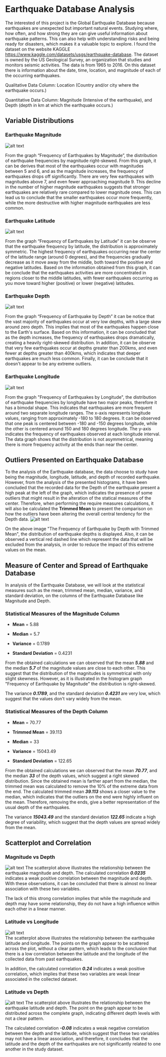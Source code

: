 # Earthquake Database Analysis
  
The interested of this project is the Global Earthquake Database because earthquakes are unexpected but important natural events. Studying where, how often, and how strong they are can give useful information about earthquake patterns. This can also help with understanding risks and being ready for disasters, which makes it a valuable topic to explore. I found the dataset on the website KAGGLE https://www.kaggle.com/datasets/usgs/earthquake-database. The dataset is owned by the US Geological Survey, an organization that studies and monitors seismic activities. The data is from 1965 to 2016. On this dataset there is information about the date, time, location, and magnitude of each of the occurring earthquakes.

Qualitative Data Column: Location (Country and/or city where the earthquake occurs.)

Quantitative Data Column: Magnitude (Intensive of the earthquake), and Depth (depth in km at which the earthquake occurs.)

## Variable Distributions

### Earthquake Magnitude

![alt text](MagnitudeHist.png)

From the graph “Frequency of Earthquakes by Magnitude”, the distribution of earthquake frequencies by magnitude right-skewed. From this graph, it can be derives that most of the earthquakes occur with magnitudes between 5 and 6, and as the magnitude increases, the frequency of earthquakes drops off significantly. There are very few earthquakes with magnitudes above 7, and even fewer approaching magnitude 9.
This decline in the number of higher magnitude earthquakes suggests that stronger earthquakes are relatively rare compared to lower magnitude ones. This can lead us to conclude that the smaller earthquakes occur more frequently, while the more destructive with higher magnitude earthquakes are less common.

### Earthquake Latitude
![alt text](LatitudeHist.png)

From the graph “Frequency of Earthquakes by Latitude” it can be observe that the earthquake frequency by latitude, the distribution is approximately symmetric. The highest frequency of earthquakes occurring near the center of the latitude range (around 0 degrees), and the frequencies gradually decrease as it move away from the middle, both toward the positive and negative latitudes. 
Based on the information obtained from this graph, it can be conclude that the earthquakes activities are more concentrated in regions closer to the middle latitudes, with fewer earthquakes occurring as you move toward higher (positive) or lower (negative) latitudes.

### Earthquake Depth
![alt text](DepthHist.png)

From the graph “Frequency of Earthquake by Depth” it can be notice that the vast majority of earthquakes occur at very low depths, with a large skew around zero depth. This implies that most of the earthquakes happen close to the Earth's surface. Based on this information, it can be concluded that as the depth increases, the frequency of earthquakes drops dramatically, creating a heavily right-skewed distribution. In addition, it can be observe that very few earthquakes occur at depths greater than 200kms, and even fewer at depths greater than 400kms, which indicates that deeper earthquakes are much less common. Finally, it can be conclude that it doesn't appear to be any extreme outliers.

### Earthquake Longitude
![alt text](LongitudeHist.png)

From the graph "Frequency of Earthquakes by Longitude", the distribution of earthquake frequencies by longitude have two major peaks, therefore it has a bimodal shape. This indicates that earthquakes are more frequent around two separate longitude ranges. The x-axis represents longitude values, ranging from approximately -180 to 180 degrees. It can be observed that one peak is centered between -180 and -150 degrees longitude, while the other is centered around 150 and 180 degrees longitude. The y-axis indicates the frequency of earthquakes observed at each longitude interval. The data graph shows that the distribution is not asymmetrical, meaning there is more frequency activity at the ends than near the center. 

## Outliers Presented on Earthquake Database

To the analysis of the Earthquake database, the data choose to study have being the magnitude, longitude, latitude, and depth of recorded earthquake. However, from the analysis of the presented histograms, it have been concluded that the recorded data for the Depth of the earthquake present a high peak at the left of the graph, which indicates the presence of some outliers that might result in the alteration of the statical measures of the center. Therefore, when performing the require measures calculations, it will also be calculated the **Trimmed Mean** to present the comparison on how the outliers have been altering the overall central tendency for the Depth data.
![alt text](DepthHist_Trim.png)

On the above image "The Frequency of Earthquake by Depth with Trimmed Mean", the distribution of earthquake depths is displayed. Also, it can be observed a vertical red dashed line which represent the data that will be excluded from the analysis, in order to reduce the impact of this extreme values on the mean.

## Measure of Center and Spread of Earthquake Database

In analysis of the Earthquake Database, we will look at the statistical measures such as the mean, trimmed mean, median, variance, and standard deviation, on the columns of the Earthquake Database like Magnitude and Depth. 

### Statistical Measures of the Magnitude Column

- **Mean** = 5.88
* **Median** = 5.7
+ **Variance** = 0.1789
- **Standard Deviation** = 0.4231

From the obtained calculations we can observed that the mean ***5.88*** and the median ***5.7*** of the magnitude values are close to each other. This suggest that the distribution of the magnitudes is symmetrical with only slight skewness. However, as it is illustrated in the histogram graph "Frequency of Earthquake by Magnitude" the distribution is right-skewed.

The variance ***0.1789***, and the standard deviation ***0.4231*** are very low, which suggest that the values don't vary widely from the mean. 

### Statistical Measures of the Depth Column

- **Mean** = 70.77
* **Trimmed Mean** = 39.113
+ **Median** = 33
- **Variance** = 15043.49
* **Standard Deviation** = 122.65

From the obtained calculations we can observed that the mean ***70.77***, and the median ***33*** of the depth values, which suggest a right skewed distribution. Since the obtained mean is farther apart from the median, the trimmed mean was calculated to remove the 10% of the extreme data from the end. The calculated trimmed mean ***39.113*** shows a closer value to the median, which indicates that the outliers on the end were highly influent on the mean. Therefore, removing the ends, give a better representation of the usual depth of the earthquakes.

The variance ***15043.49*** and the standard deviation ***122.65*** indicate a high degree of variability, which suggest that the depth values are spread widely from the mean. 

## Scatterplot and Correlation

### Magnitude vs Depth
![alt text](MagnitudeVsDepth.Splot.png)
The scatterplot above illustrates the relationship between the earthquake magnitude and depth. The calculated  correlation ***0.0235*** indicates a weak positive correlation between the magnitude and depth. With these observations, it can be concluded that there is almost no linear association with these two variables. 

The lack of this strong correlation implies that while the magnitude and depth may have some relationship, they do not have a high influence within each other in a linear manner.

### Latitude vs Longitude
![alt text](LatitudeVsLongitude.Splot.png)<br>
The scatterplot above illustrates the relationship between the earthquake latitude and longitude. The points on the graph appear to be scattered across the plot, without a clear pattern, which leads to the conclusion that there is a low correlation between the latitude and the longitude of the collected data from past earthquakes. 

In addition, the calculated correlation ***0.24*** indicates a weak positive correlation, which implies that these two variables are weak linear associated in the collected dataset. 

### Latitude vs Depth
![alt text](LatitudeVsDepth.Splot.png)
The scatterplot above illustrates the relationship between the earthquake latitude and depth. The point on the graph appear to be distributed across the complete graph, indicating different depth levels with not a clear pattern. 

The calculated correlation ***-0.08*** indicates a weak negative correlation between the depth and the latitude, which suggest that these two variables may not have a linear association, and therefore, it concludes that the latitude and the depth of the earthquakes are not significantly related  to one another in the study dataset.
